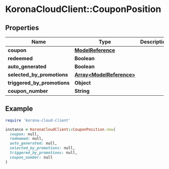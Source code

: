 # KoronaCloudClient::CouponPosition

## Properties

| Name | Type | Description | Notes |
| ---- | ---- | ----------- | ----- |
| **coupon** | [**ModelReference**](ModelReference.md) |  | [optional] |
| **redeemed** | **Boolean** |  | [optional] |
| **auto_generated** | **Boolean** |  | [optional] |
| **selected_by_promotions** | [**Array&lt;ModelReference&gt;**](ModelReference.md) |  | [optional] |
| **triggered_by_promotions** | **Object** |  | [optional] |
| **coupon_number** | **String** |  | [optional] |

## Example

```ruby
require 'korona-cloud-client'

instance = KoronaCloudClient::CouponPosition.new(
  coupon: null,
  redeemed: null,
  auto_generated: null,
  selected_by_promotions: null,
  triggered_by_promotions: null,
  coupon_number: null
)
```

